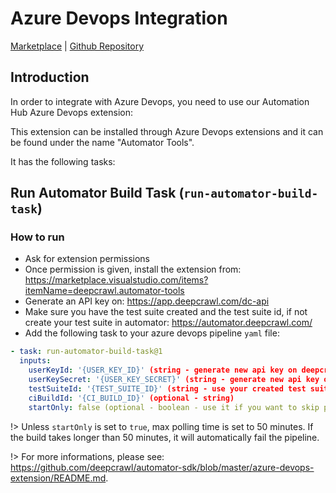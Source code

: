 # Azure Devops Integration

[Marketplace](https://marketplace.visualstudio.com/items?itemName=deepcrawl.automator-tools) | [Github Repository](https://github.com/deepcrawl/automator-sdk/tree/master/azure-devops-extension)

## Introduction

In order to integrate with Azure Devops, you need to use our Automation Hub Azure Devops extension:

This extension can be installed through Azure Devops extensions and it can be found under the name "Automator Tools".

It has the following tasks:

## Run Automator Build Task (`run-automator-build-task`)

### How to run

- Ask for extension permissions
- Once permission is given, install the extension from: https://marketplace.visualstudio.com/items?itemName=deepcrawl.automator-tools
- Generate an API key on: https://app.deepcrawl.com/dc-api
- Make sure you have the test suite created and the test suite id, if not create your test suite in automator: https://automator.deepcrawl.com/
- Add the following task to your azure devops pipeline `yaml` file:

```yaml
- task: run-automator-build-task@1
  inputs:
    userKeyId: '{USER_KEY_ID}' (string - generate new api key on deepcrawl core app)
    userKeySecret: '{USER_KEY_SECRET}' (string - generate new api key on deepcrawl core app)
    testSuiteId: '{TEST_SUITE_ID}' (string - use your created test suite id)
    ciBuildId: '{CI_BUILD_ID}' (optional - string)
    startOnly: false (optional - boolean - use it if you want to skip polling)
```

!> Unless `startOnly` is set to `true`, max polling time is set to 50 minutes. If the build takes longer than 50 minutes, it will automatically fail the pipeline.

!> For more informations, please see: https://github.com/deepcrawl/automator-sdk/blob/master/azure-devops-extension/README.md.
